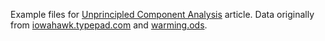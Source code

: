 
Example files for [Unprincipled Component Analysis](http://www.win-vector.com/blog/2014/02/unprincipled-component-analysis/) article.  Data originally from [iowahawk.typepad.com](http://iowahawk.typepad.com/iowahawk/2009/12/fables-of-the-reconstruction.html) and [warming.ods](http://iowahawk.typepad.com/warming/warming.ods).
